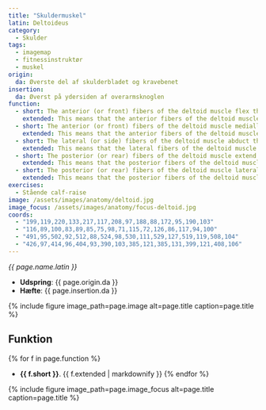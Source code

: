 ```yaml
---
title: "Skuldermuskel"
latin: Deltoideus
category:
  - Skulder
tags:
  - imagemap
  - fitnessinstruktør
  - muskel
origin: 
  da: Øverste del af skulderbladet og kravebenet
insertion: 
  da: Øverst på ydersiden af overarmsknoglen
function: 
  - short: The anterior (or front) fibers of the deltoid muscle flex the arm at the shoulder.
    extended: This means that the anterior fibers of the deltoid muscle move the upper arm upward to the front.
  - short: The anterior (or front) fibers of the deltoid muscle medially rotate the upper arm.
    extended: This means that the anterior fibers of the deltoid muscle rotate the upper arm inward around the axis of the bone (i.e. rotate the upper arm toward the vertical midline of the body).
  - short: The lateral (or side) fibers of the deltoid muscle abduct the arm at the shoulder.
    extended: This means that the lateral fibers of the deltoid muscle move the upper arm upward to the side.
  - short: The posterior (or rear) fibers of the deltoid muscle extend the arm at the shoulder.
    extended: This means that the posterior fibers of the deltoid muscle move the upper arm downward to the rear.
  - short: The posterior (or rear) fibers of the deltoid muscle laterally rotate the upper arm.
    extended: This means that the posterior fibers of the deltoid muscle rotate the upper arm outward around the axis of the bone (i.e. rotate the upper arm away from the vertical midline of the body).
exercises:
  - Stående calf-raise
image: /assets/images/anatomy/deltoid.jpg
image_focus: /assets/images/anatomy/focus-deltoid.jpg
coords:
  - "199,119,220,133,217,117,208,97,188,88,172,95,190,103"
  - "116,89,100,83,89,85,75,98,71,115,72,126,86,117,94,100"
  - "491,95,502,92,512,88,524,98,530,111,529,127,519,119,508,104"
  - "426,97,414,96,404,93,390,103,385,121,385,131,399,121,408,106"
---
```


_{{ page.name.latin }}_

- **Udspring**: {{ page.origin.da }}
- **Hæfte**: {{ page.insertion.da }}

{% include figure image_path=page.image alt=page.title caption=page.title %}

## Funktion

{% for f in page.function %}
- **{{ f.short }}**.
  {{ f.extended | markdownify }}
{% endfor %}

{% include figure image_path=page.image_focus alt=page.title caption=page.title %}
